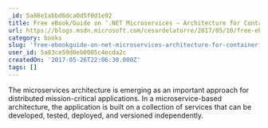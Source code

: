 ```yaml
---
_id: 5a88e1abbd6dca0d5f0d1e92
title: Free eBook/Guide on ‘.NET Microservices – Architecture for Containerized .NET Applications’
url: https://blogs.msdn.microsoft.com/cesardelatorre/2017/05/10/free-ebookguide-on-net-microservices-architecture-for-containerized-net-applications/
category: books
slug: 'free-ebookguide-on-net-microservices-architecture-for-containerized-net-applications'
user_id: 5a83ce59d6eb0005c4ecda2c
createdOn: '2017-05-26T22:06:30.000Z'
tags: []
---
```


The microservices architecture is emerging as an important approach for distributed mission-critical applications. In a microservice-based architecture, the application is built on a collection of services that can be developed, tested, deployed, and versioned independently.
